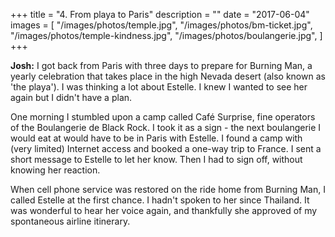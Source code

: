 +++
title = "4. From playa to Paris"
description = ""
date = "2017-06-04"
images = [
  "/images/photos/temple.jpg",
  "/images/photos/bm-ticket.jpg",
  "/images/photos/temple-kindness.jpg",
  "/images/photos/boulangerie.jpg",
]
+++

**Josh:** I got back from Paris with three days to prepare for Burning Man, a yearly celebration that takes place in the high Nevada desert (also known as 'the playa'). I was thinking a lot about Estelle. I knew I wanted to see her again but I didn't have a plan.

One morning I stumbled upon a camp called Café Surprise, fine operators of the Boulangerie de Black Rock. I took it as a sign - the next boulangerie I would eat at would have to be in Paris with Estelle. I found a camp with (very limited) Internet access and booked a one-way trip to France. I sent a short message to Estelle to let her know. Then I had to sign off, without knowing her reaction.

When cell phone service was restored on the ride home from Burning Man, I called Estelle at the first chance. I hadn't spoken to her since Thailand. It was wonderful to hear her voice again, and thankfully she approved of my spontaneous airline itinerary.
